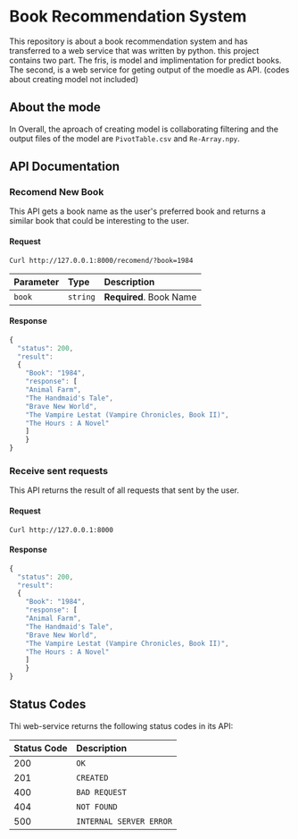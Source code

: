 # Book Recommendation System
This repository is about a book recommendation system and has transferred to a web service that was written by python. 
this project contains two part. The fris, is model and implimentation for predict books. The second, is a web service for geting output of the moedle as API. (codes about creating model not included)     

## About the mode
In Overall, the aproach of creating model is collaborating filtering and the output files of the model are `PivotTable.csv` and `Re-Array.npy`. 

## API Documentation


### Recomend New Book
This API gets a book name as the user's preferred book and returns a similar book that could be interesting to the user.

#### Request
```http
Curl http://127.0.0.1:8000/recomend/?book=1984
```
| Parameter | Type | Description |
| :--- | :--- | :--- |
| `book` | `string` | **Required**. Book Name |

#### Response

```javascript
{
  "status": 200,
  "result":
  {
    "Book": "1984",
    "response": [
    "Animal Farm",
    "The Handmaid's Tale",
    "Brave New World",
    "The Vampire Lestat (Vampire Chronicles, Book II)",
    "The Hours : A Novel"
    ]
    }
}
```

### Receive sent requests
This API returns the result of all requests that sent by the user.

#### Request
```http
Curl http://127.0.0.1:8000
```

#### Response

```javascript
{
  "status": 200,
  "result":
  {
    "Book": "1984",
    "response": [
    "Animal Farm",
    "The Handmaid's Tale",
    "Brave New World",
    "The Vampire Lestat (Vampire Chronicles, Book II)",
    "The Hours : A Novel"
    ]
    }
}
```

## Status Codes

Thi web-service returns the following status codes in its API:

| Status Code | Description |
| :--- | :--- |
| 200 | `OK` |
| 201 | `CREATED` |
| 400 | `BAD REQUEST` |
| 404 | `NOT FOUND` |
| 500 | `INTERNAL SERVER ERROR` |

